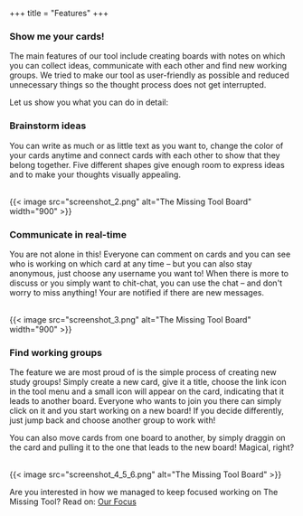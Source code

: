 +++
title = "Features"
+++

### Show me your cards!

The main features of our tool include creating boards with notes on which you can collect ideas, communicate with each other and find new working groups. We tried to make our tool as user-friendly as possible and reduced unnecessary things so the thought process does not get interrupted.  

Let us show you what you can do in detail:


### Brainstorm ideas

You can write as much or as little text as you want to, change the color of your cards anytime and connect cards with each other to show that they belong together. Five different shapes give enough room to express ideas and to make your thoughts visually appealing.

<br>
{{< image src="screenshot_2.png" alt="The Missing Tool Board" width="900"  >}}
<br>


### Communicate in real-time

You are not alone in this! Everyone can comment on cards and you can see who is working on which card at any time – but you can also stay anonymous, just choose any username you want to! When there is more to discuss or you simply want to chit-chat, you can use the chat – and don't worry to miss anything! Your are notified if there are new messages.

<br>
{{< image src="screenshot_3.png" alt="The Missing Tool Board" width="900"  >}}
<br>


### Find working groups

The feature we are most proud of is the simple process of creating new study groups! Simply create a new card, give it a title, choose the link icon in the tool menu and a small icon will appear on the card, indicating that it leads to another board. Everyone who wants to join you there can simply click on it and you start working on a new board! If you decide differently, just jump back and choose another group to work with!

You can also move cards from one board to another, by simply draggin on the card and pulling it to the one that leads to the new board! Magical, right?

<br>
{{< image src="screenshot_4_5_6.png" alt="The Missing Tool Board"  >}}
<br>




Are you interested in how we managed to keep focused working on The Missing Tool? 
Read on:
[Our Focus](../usercentereddesign)
